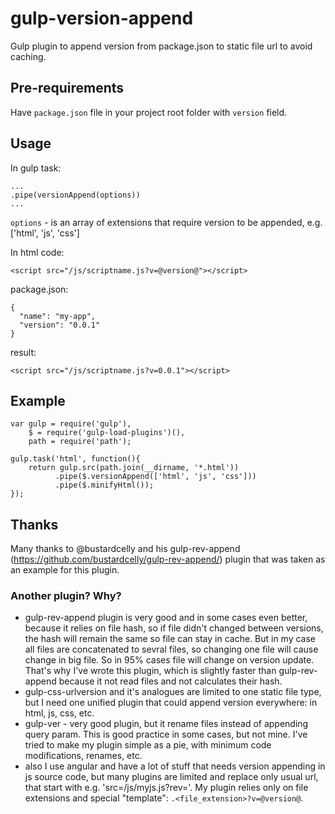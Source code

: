 # gulp-version-append
Gulp plugin to append version from package.json to static file url to avoid caching.

## Pre-requirements
Have `package.json` file in your project root folder with `version` field.

## Usage
In gulp task:
```
...
.pipe(versionAppend(options))
...
```
`options` - is an array of extensions that require version to be appended, e.g. ['html', 'js', 'css']

In html code:
```
<script src="/js/scriptname.js?v=@version@"></script>
```
package.json:
```
{
  "name": "my-app",
  "version": "0.0.1"
}
```
result:
```
<script src="/js/scriptname.js?v=0.0.1"></script>
```


## Example
```
var gulp = require('gulp'),
	$ = require('gulp-load-plugins')(),
	path = require('path');

gulp.task('html', function(){
    return gulp.src(path.join(__dirname, '*.html'))
		  .pipe($.versionAppend(['html', 'js', 'css']))
		  .pipe($.minifyHtml());
});
```

## Thanks
Many thanks to @bustardcelly and his gulp-rev-append (https://github.com/bustardcelly/gulp-rev-append/) plugin that was taken as an example for this plugin.

### Another plugin? Why?
* gulp-rev-append plugin is very good and in some cases even better, because it relies on file hash, so if file didn't changed between versions, the hash will remain the same so file can stay in cache. But in my case all files are concatenated to sevral files, so changing one file will cause change in big file. So in 95% cases file will change on version update. That's why I've wrote this plugin, which is slightly faster than gulp-rev-append because it not read files and not calculates their hash.
* gulp-css-urlversion and it's analogues are limited to one static file type, but I need one unified plugin that could append version everywhere: in html, js, css, etc.
* gulp-ver - very good plugin, but it rename files instead of appending query param. This is good practice in some cases, but not mine. I've tried to make my plugin simple as a pie, with minimum code modifications, renames, etc.
* also I use angular and have a lot of stuff that needs version appending in js source code, but many plugins are limited and replace only usual url, that start with e.g. 'src=/js/myjs.js?rev='. My plugin relies only on file extensions and special "template": `.<file_extension>?v=@version@`.
